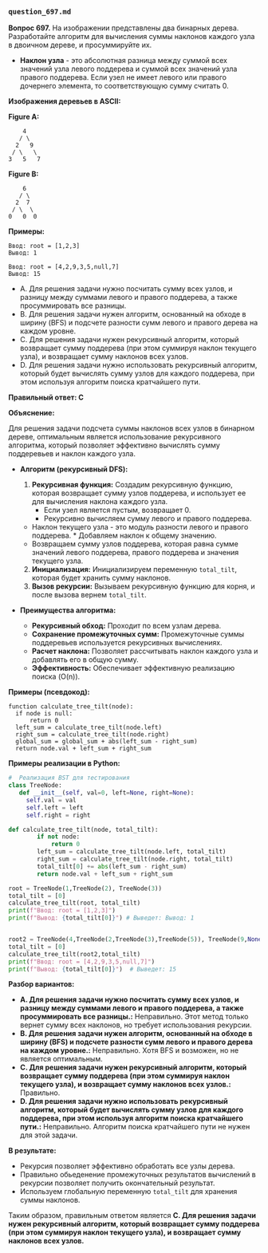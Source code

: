 ### `question_697.md`

**Вопрос 697.** На изображении представлены два бинарных дерева. Разработайте алгоритм для вычисления суммы наклонов каждого узла в двоичном дереве, и просуммируйте их.
*   **Наклон узла** - это абсолютная разница между суммой всех значений узла левого поддерева и суммой всех значений узла правого поддерева. Если узел не имеет левого или правого дочернего элемента, то соответствующую сумму считать 0.

**Изображения деревьев в ASCII:**

**Figure A:**

```
    4
   / \
  2   9
 / \   \
3   5   7
```

**Figure B:**

```
    6
   / \
  2  7
 / \  \
0   0  0
```

**Примеры:**

```
Ввод: root = [1,2,3]
Вывод: 1

Ввод: root = [4,2,9,3,5,null,7]
Вывод: 15
```

-   A. Для решения задачи нужно посчитать сумму всех узлов, и  разницу между суммами левого и правого поддерева, а также просуммировать все разницы.
-   B. Для решения задачи нужен алгоритм, основанный на обходе в ширину (BFS) и подсчете разности сумм левого и правого дерева на каждом уровне.
-   C.  Для решения задачи нужен рекурсивный алгоритм, который возвращает сумму поддерева (при этом суммируя наклон текущего узла),  и возвращает сумму наклонов всех узлов.
-  D.  Для решения задачи нужно использовать  рекурсивный алгоритм, который будет вычислять сумму узлов для каждого поддерева, при этом используя алгоритм поиска кратчайшего пути.

**Правильный ответ: C**

**Объяснение:**

Для решения задачи подсчета суммы наклонов всех узлов в бинарном дереве, оптимальным является использование рекурсивного алгоритма, который позволяет эффективно вычислять сумму поддеревьев и наклон каждого узла.

*   **Алгоритм (рекурсивный DFS):**
    1.  **Рекурсивная функция:**  Создадим рекурсивную функцию,  которая возвращает сумму узлов поддерева, и использует ее для вычисления наклона каждого узла.
         *  Если узел является пустым, возвращает 0.
         * Рекурсивно вычисляем сумму левого и правого поддерева.
       *  Наклон текущего узла - это  модуль разности левого и правого поддерева.
         *   Добавляем наклон к общему значению.
       *  Возвращаем сумму узлов поддерева, которая равна сумме значений левого поддерева, правого поддерева и значения  текущего узла.
    2. **Инициализация:** Инициализируем  переменную `total_tilt`, которая будет хранить сумму наклонов.
    3. **Вызов рекурсии:** Вызываем рекурсивную функцию для корня,  и после вызова  вернем `total_tilt`.

*   **Преимущества алгоритма:**
    *   **Рекурсивный обход:** Проходит по всем узлам дерева.
    *  **Сохранение промежуточных сумм:** Промежуточные суммы поддеревьев используется  рекурсивных вычислениях.
    *    **Расчет наклона:** Позволяет рассчитывать наклон каждого узла и добавлять его в общую сумму.
    *   **Эффективность:**   Обеспечивает  эффективную реализацию поиска (O(n)).

**Примеры (псевдокод):**

```
function calculate_tree_tilt(node):
  if node is null:
      return 0
  left_sum = calculate_tree_tilt(node.left)
  right_sum = calculate_tree_tilt(node.right)
  global_sum = global_sum + abs(left_sum - right_sum)
  return node.val + left_sum + right_sum
```

**Примеры реализации в Python:**
```python
#  Реализация BST для тестирования
class TreeNode:
   def __init__(self, val=0, left=None, right=None):
     self.val = val
     self.left = left
     self.right = right

def calculate_tree_tilt(node, total_tilt):
        if not node:
            return 0
        left_sum = calculate_tree_tilt(node.left, total_tilt)
        right_sum = calculate_tree_tilt(node.right, total_tilt)
        total_tilt[0] += abs(left_sum - right_sum)
        return node.val + left_sum + right_sum

root = TreeNode(1,TreeNode(2), TreeNode(3))
total_tilt = [0]
calculate_tree_tilt(root, total_tilt)
print(f"Ввод: root = [1,2,3]")
print(f"Вывод: {total_tilt[0]}") # Выведет: Вывод: 1


root2 = TreeNode(4,TreeNode(2,TreeNode(3),TreeNode(5)), TreeNode(9,None, TreeNode(7)))
total_tilt = [0]
calculate_tree_tilt(root2,total_tilt)
print(f"Ввод: root = [4,2,9,3,5,null,7]")
print(f"Вывод: {total_tilt[0]}")  # Выведет: 15
```
**Разбор вариантов:**
* **A. Для решения задачи нужно посчитать сумму всех узлов, и  разницу между суммами левого и правого поддерева, а также просуммировать все разницы.:** Неправильно. Этот метод только вернет сумму всех наклонов, но требует  использования рекурсии.
*   **B. Для решения задачи нужен алгоритм, основанный на обходе в ширину (BFS) и подсчете разности сумм левого и правого дерева на каждом уровне.:** Неправильно. Хотя BFS и возможен, но не является оптимальным.
*   **C. Для решения задачи нужен рекурсивный алгоритм, который возвращает сумму поддерева (при этом суммируя наклон текущего узла),  и возвращает сумму наклонов всех узлов.:** Правильно.
*   **D. Для решения задачи нужно использовать  рекурсивный алгоритм, который будет вычислять сумму узлов для каждого поддерева, при этом используя алгоритм поиска кратчайшего пути.:** Неправильно. Алгоритм поиска кратчайшего пути не нужен для этой задачи.

**В результате:**
*  Рекурсия позволяет эффективно обработать все узлы дерева.
*  Правильно обьеденение промежуточных результатов вычислений в рекурсии позволяет получить окончательный результат.
*  Используем глобальную переменную  `total_tilt` для хранения суммы наклонов.

Таким образом, правильным ответом является **C. Для решения задачи нужен рекурсивный алгоритм, который возвращает сумму поддерева (при этом суммируя наклон текущего узла), и возвращает сумму наклонов всех узлов.**
